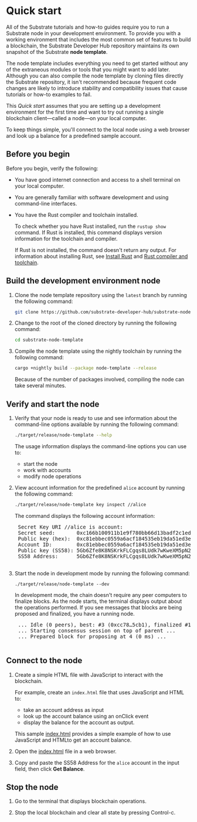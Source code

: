 # Quick start

All of the Substrate tutorials and how-to guides require you to run a Substrate node in your development environment.
To provide you with a working environment that includes the most common set of features to build a blockchain, the Substrate Developer Hub repository maintains its own snapshot of the Substrate **node template**.

The node template includes everything you need to get started without any of the extraneous modules or tools that you might want to add later.
Although you can also compile the node template by cloning files directly the Substrate repository, it isn't recommended because frequent code changes are likely to introduce stability and compatibility issues that cause tutorials or how-to examples to fail.

This _Quick start_ assumes that you are setting up a development environment for the first time and want to try out running a single blockchain client—called a node—on your local computer.

To keep things simple, you'll connect to the local node using a web browser and look up a balance for a predefined sample account. 

## Before you begin

Before you begin, verify the following:

* You have good internet connection and access to a shell terminal on your local computer.

* You are generally familiar with software development and using command-line interfaces.

* You have the Rust compiler and toolchain installed.
    
    To check whether you have Rust installed, run the `rustup show` command.
    If Rust is installed, this command displays version information for the toolchain and compiler.

    If Rust is not installed, the command doesn't return any output.
    For information about installing Rust, see [Install Rust](https://www.rust-lang.org/tools/install) and [Rust compiler and toolchain](../03-install/rust-builds.md).

## Build the development environment node

1. Clone the node template repository using the `latest` branch by running the following command:
    
    ```bash
    git clone https://github.com/substrate-developer-hub/substrate-node-template
    ```

1. Change to the root of the cloned directory by running the following command:
    
    ```bash
    cd substrate-node-template
    ```

1. Compile the node template using the nightly toolchain by running the following command:
    
    ```bash
    cargo +nightly build --package node-template --release
    ```
    
    Because of the number of packages involved, compiling the node can take several minutes.

## Verify and start the node

1. Verify that your node is ready to use and see information about the command-line options available by running the following command:
    
    ```bash
    ./target/release/node-template --help
    ```

    The usage information displays the command-line options you can use to:
    
    * start the node
    * work with accounts
    * modify node operations

1. View account information for the predefined `alice` account by running the following command:

    ```bash
    ./target/release/node-template key inspect //alice
    ```

    The command displays the following account information:

    <pre>
    Secret Key URI //alice is account:
    Secret seed:       0xc166b100911b1e9f780bb66d13badf2c1edbe94a1220f1a0584c09490158be31
    Public key (hex):  0xc81ebbec0559a6acf184535eb19da51ed3ed8c4ac65323999482aaf9b6696e27
    Account ID:        0xc81ebbec0559a6acf184535eb19da51ed3ed8c4ac65323999482aaf9b6696e27
    Public key (SS58): 5Gb6Zfe8K8NSKrkFLCgqs8LUdk7wKweXM5pN296jVqDpdziR
    SS58 Address:      5Gb6Zfe8K8NSKrkFLCgqs8LUdk7wKweXM5pN296jVqDpdziR
    </pre>

1. Start the node in development mode by running the following command:
    
    ```
    ./target/release/node-template --dev
    ```

    In development mode, the chain doesn't require any peer computers to finalize blocks.
    As the node starts, the terminal displays output about the operations performed.
    If you see messages that blocks are being proposed and finalized, you have a running node.
    
    <pre>
    ... Idle (0 peers), best: #3 (0xcc78…5cb1), finalized #1 ...
    ... Starting consensus session on top of parent ...
    ... Prepared block for proposing at 4 (0 ms) ...  
    </pre>

## Connect to the node

1. Create a simple HTML file with JavaScript to interact with the blockchain.
    
    For example, create an `index.html` file that uses JavaScript and HTML to:
    
    * take an account address as input    
    * look up the account balance using an onClick event
    * display the balance for the account as output.

    This sample [index.html](examples/quickstart/index.html) provides a simple example of how to use JavaScript and HTMLto get an account balance.

1. Open the [index.html](examples/quickstart/index.html) file in a web browser.

1. Copy and paste the SS58 Address for the `alice` account in the input field, then click **Get Balance**.

## Stop the node

1. Go to the terminal that displays blockchain operations. 

1. Stop the local blockchain and clear all state by pressing Control-c.
